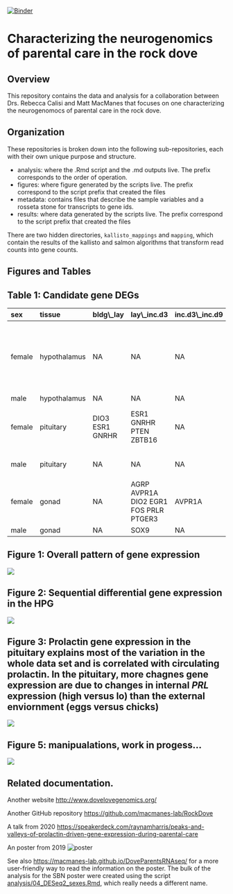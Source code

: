 [![Binder](https://mybinder.org/badge_logo.svg)](https://mybinder.org/v2/gh/macmanes-lab/DoveParentsRNAseq/master?urlpath=rstudio)

# Characterizing the neurogenomics of parental care in the rock dove

## Overview

This repository contains the data and analysis for a collaboration between Drs. Rebecca Calisi and Matt MacManes that focuses on one characterizing the neurogenomocs of parental care in the rock dove.


## Organization

These repositories is broken down into the following sub-repositories, each with their own unique purpose and structure.

- analysis: where the .Rmd script and the .md outputs live. The prefix corresponds to the order of operation. 
- figures: where figure generated by the scripts live. The prefix correspond to the script prefix that created the files
- metadata: contains files that describe the sample variables and a rosseta stone for transcripts to gene ids. 
- results: where data generated by the scripts live. The prefix correspond to the script prefix that created the files

There are two hidden directories, `kallisto_mappings` and `mapping`, which contain the results of the kallisto and salmon algorithms that transform read counts into gene counts.  

## Figures and Tables


## Table 1: Candidate gene DEGs

<table>
<thead>
<tr>
<th style="text-align:left;">
sex
</th>
<th style="text-align:left;">
tissue
</th>
<th style="text-align:left;">
bldg\_lay
</th>
<th style="text-align:left;">
lay\_inc.d3
</th>
<th style="text-align:left;">
inc.d3\_inc.d9
</th>
<th style="text-align:left;">
inc.d9\_inc.d17
</th>
<th style="text-align:left;">
inc.d17\_hatch
</th>
<th style="text-align:left;">
hatch\_n5
</th>
<th style="text-align:left;">
n5\_n9
</th>
</tr>
</thead>
<tbody>
<tr>
<td style="text-align:left;">
female
</td>
<td style="text-align:left;">
hypothalamus
</td>
<td style="text-align:left;">
NA
</td>
<td style="text-align:left;">
NA
</td>
<td style="text-align:left;">
NA
</td>
<td style="text-align:left;">
NA
</td>
<td style="text-align:left;">
NA
</td>
<td style="text-align:left;">
BDNF BRCA1 CISH CYP19A1 DRD1 EGR1 GRIA1 POMC
</td>
<td style="text-align:left;">
NA
</td>
</tr>
<tr>
<td style="text-align:left;">
male
</td>
<td style="text-align:left;">
hypothalamus
</td>
<td style="text-align:left;">
NA
</td>
<td style="text-align:left;">
NA
</td>
<td style="text-align:left;">
NA
</td>
<td style="text-align:left;">
AR
</td>
<td style="text-align:left;">
NA
</td>
<td style="text-align:left;">
NA
</td>
<td style="text-align:left;">
NA
</td>
</tr>
<tr>
<td style="text-align:left;">
female
</td>
<td style="text-align:left;">
pituitary
</td>
<td style="text-align:left;">
DIO3 ESR1 GNRHR
</td>
<td style="text-align:left;">
ESR1 GNRHR PTEN ZBTB16
</td>
<td style="text-align:left;">
NA
</td>
<td style="text-align:left;">
BRCA1 CDK1 DIO2 KCNJ5 LBH PRL
</td>
<td style="text-align:left;">
NA
</td>
<td style="text-align:left;">
AVPR2 BRCA1 CDK1 GRIA1 LBH PRL
</td>
<td style="text-align:left;">
NA
</td>
</tr>
<tr>
<td style="text-align:left;">
male
</td>
<td style="text-align:left;">
pituitary
</td>
<td style="text-align:left;">
NA
</td>
<td style="text-align:left;">
NA
</td>
<td style="text-align:left;">
NA
</td>
<td style="text-align:left;">
BRCA1 CDK1 CISH GRM2 LBH PRL VIP
</td>
<td style="text-align:left;">
GRM2
</td>
<td style="text-align:left;">
CEBPD ZBTB16
</td>
<td style="text-align:left;">
BRCA1 CDK1 CEBPD
</td>
</tr>
<tr>
<td style="text-align:left;">
female
</td>
<td style="text-align:left;">
gonad
</td>
<td style="text-align:left;">
NA
</td>
<td style="text-align:left;">
AGRP AVPR1A DIO2 EGR1 FOS PRLR PTGER3
</td>
<td style="text-align:left;">
AVPR1A
</td>
<td style="text-align:left;">
SOX9
</td>
<td style="text-align:left;">
NA
</td>
<td style="text-align:left;">
NA
</td>
<td style="text-align:left;">
NA
</td>
</tr>
<tr>
<td style="text-align:left;">
male
</td>
<td style="text-align:left;">
gonad
</td>
<td style="text-align:left;">
NA
</td>
<td style="text-align:left;">
SOX9
</td>
<td style="text-align:left;">
NA
</td>
<td style="text-align:left;">
NA
</td>
<td style="text-align:left;">
NA
</td>
<td style="text-align:left;">
NA
</td>
<td style="text-align:left;">
NA
</td>
</tr>
</tbody>
</table>


## Figure 1: Overall pattern of gene expression

![](./figures/fig1-1.png)
## Figure 2: Sequential differential gene expression in the HPG

![](./figures/fig2-1.png)

## Figure 3: Prolactin gene expression in the pituitary explains most of the variation in the whole data set and is correlated with circulating prolactin. In the pituitary, more chagnes gene expression are due to changes in internal _PRL_ expression (high versus lo) than the external enviornment (eggs versus chicks)

![](./figures/fig3-1.png)

## Figure 5: manipualations, work in progess...

![](./figures/fig4-1.png)



## Related documentation.

Another website <http://www.dovelovegenomics.org/>

Another GitHub repository <https://github.com/macmanes-lab/RockDove> 

A talk from 2020 <https://speakerdeck.com/raynamharris/peaks-and-valleys-of-prolactin-driven-gene-expression-during-parental-care>

An poster from 2019
![poster](./figures/sbnposter/SBN.png)

See also <https://macmanes-lab.github.io/DoveParentsRNAseq/> for a more user-friendly way to read the information on the poster. The bulk of the analysis for the SBN poster were created using the script [analysis/04_DESeq2_sexes.Rmd](https://github.com/macmanes-lab/DoveParentsRNAseq/blob/master/analysis/04_DESeq2_sexes.Rmd), which really needs a different name. 